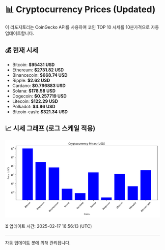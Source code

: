 
# 📊 Cryptocurrency Prices (Updated)

이 리포지토리는 CoinGecko API를 사용하여 코인 TOP 10 시세를 10분가격으로 자동 업데이트합니다.

## 💰 현재 시세
- Bitcoin: **$95431 USD**
- Ethereum: **$2731.82 USD**
- Binancecoin: **$668.74 USD**
- Ripple: **$2.62 USD**
- Cardano: **$0.796883 USD**
- Solana: **$178.58 USD**
- Dogecoin: **$0.257719 USD**
- Litecoin: **$122.29 USD**
- Polkadot: **$4.86 USD**
- Bitcoin-cash: **$321.34 USD**

## 📈 시세 그래프 (로그 스케일 적용)
![Crypto Prices](crypto_prices.png)

⏳ 업데이트 시간: 2025-02-17 16:56:13 (UTC)

---
자동 업데이트 봇에 의해 관리됩니다.
